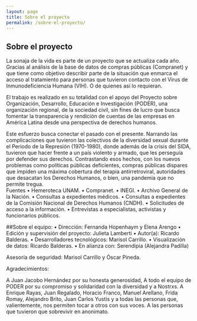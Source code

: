 ```yaml
---
layout: page
title: Sobre el proyecto
permalink: /sobre-el-proyecto/
---
```


## Sobre el proyecto

La sonaja de la vida es parte de un proyecto que se actualiza cada año. Gracias al análisis de la base de datos de compras públicas (Compranet) y que tiene como objetivo describir parte de la situación que enmarca el acceso al tratamiento para personas que tuvieron contacto con el Virus de Inmunodeficiencia Humana (VIH). O de quienes así lo requieran. 

El trabajo es realizado en su totalidad con el apoyo del Proyecto sobre Organización, Desarrollo, Educación e Investigación (PODER), una organización regional, de la sociedad civil, sin fines de lucro que busca fomentar la transparencia y rendición de cuentas de las empresas en América Latina desde una perspectiva de derechos humanos.

Este esfuerzo busca conectar el pasado con el presente. Narrando las complicaciones que tuvieron las colectivos de la diversidad sexual durante el Periodo de la Represión (1970-1980), donde además de la crisis del SIDA, tuvieron que hacer frente a un país violento y armado, que les perseguía por defender sus derechos. Contrastando esos hechos, con los nuevos problemas como políticas públicas deficientes, compras públicas dispares que impiden una máxima cobertura del terapia antirretroviral, autoridades que desacatan los Derechos Humanos, o bien, una pandemia que no permite tregua.  
Fuentes
    • Hemeroteca UNAM.
    • Compranet.
    • INEGI.
    • Archivo General de la Nación.
    • Consultas a expedientes médicos. 
    • Consultas a expedientes de la Comisión Nacional de Derechos Humanos (CNDH).
    • Solicitudes de acceso a la información.
    • Entrevistas a especialistas, activistas y funcionarios públicos.
 
##Sobre el equipo:
    • Dirección: Fernanda Hopenhaym y Elena Arengo 
    • Edición y supervisión del proyecto: Julieta Lamberti 
    • Autor(a): Ricardo Balderas.
    • Desarrolladores tecnológicos: Marisol Carrillo. 
    • Visualización de datos: Ricardo Balderas.
    • En alianza con: Serendipia (Alejandra Padilla)

Asesoría de seguridad: Marisol Carrillo y Óscar Pineda. 


Agradecimientos: 

A Juan Jacobo Hernández por su honesta generosidad, 
A todo el equipo de PODER por su compromiso y solidaridad con la diversidad y a Nostrxs. A Enrique Rayas, Juan Regalado, Horacio Franco, Manuel Arellano, Frida Romay, Alejandro Brito, Juan Carlos Yustis y a todas las personas que, valientemente, nos permiten tocar a otros con sus voces. A las personas que tuvieron que sobrevivir en anonimato. 
